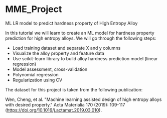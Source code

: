 # MME_Project
ML LR model to predict hardness property of High Entropy Alloy


In this tutorial we will learn to create an ML model for hardness property prediction for high entropy alloys. We will go through the following steps:

* Load training dataset and separate X and y columns
* Visualize the alloy property and feature data
* Use scikit-learn library to build alloy hardness prediction model (linear regression)
* Model assessment, cross-validation
* Polynomial regression
* Regularization using CV


The dataset for this project is taken from the following publication:

Wen, Cheng, et al. "Machine learning assisted design of high entropy alloys with desired property." Acta Materialia 170 (2019): 109-117 (https://doi.org/10.1016/j.actamat.2019.03.010).
